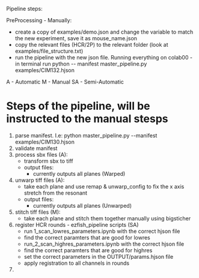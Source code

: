 Pipeline steps:



PreProcessing - Manually:
- create a copy of examples/demo.json and change the variable to match the new experiment, save it as mouse_name.json
- copy the relevant files (HCR/2P) to the relevant folder (look at examples/file_structure.txt)
- run the pipeline with the new json file. Running everything on colab00 - in terminal run python -- manifest master_pipeline.py examples/CIM132.hjson

A - Automatic
M - Manual
SA - Semi-Automatic


# Steps of the pipeline, will be instructed to the manual stesps 
1. parse manifest. I.e: python master_pipeline.py  --manifest examples/CIM130.hjson
2. validate manifest
3. process sbx files (A):
    - transform sbx to tiff
    - output files:
        - currently outputs all planes (Warped)
4. unwarp tiff files (A):
    - take each plane and use remap & unwarp_config to fix the x axis stretch from the resonant
    - output files:
        - currently outputs all planes (Unwarped)
5. stitch tiff files (M):
    - take each plane and stitch them together manually using bigsticher
6. register HCR rounds - ezfish_pipeline scripts (SA)
    - run 1_scan_lowres_parameters.ipynb with the correct hjson file
    - find the correct paramters that are good for lowres
    - run_2_scan_highres_parameters.ipynb with the correct hjson file
    - find the correct paramters that are good for highres
    - set the correct parameters in the OUTPUT/params.hjson file
    - apply registration to all channels in rounds
7. 